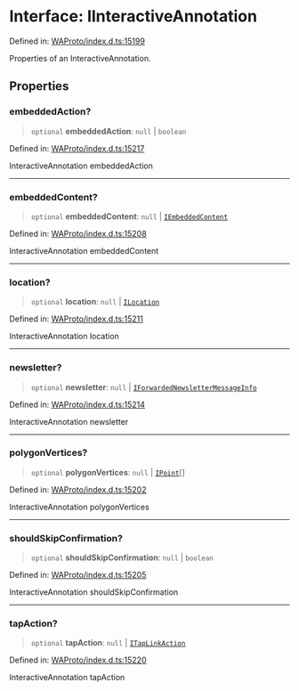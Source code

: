 # Interface: IInteractiveAnnotation

Defined in: [WAProto/index.d.ts:15199](https://github.com/Fokusdotid/Baileys/blob/d7495b24bcd136e35724329fba661cfcc0bc8eed/WAProto/index.d.ts#L15199)

Properties of an InteractiveAnnotation.

## Properties

### embeddedAction?

> `optional` **embeddedAction**: `null` \| `boolean`

Defined in: [WAProto/index.d.ts:15217](https://github.com/Fokusdotid/Baileys/blob/d7495b24bcd136e35724329fba661cfcc0bc8eed/WAProto/index.d.ts#L15217)

InteractiveAnnotation embeddedAction

***

### embeddedContent?

> `optional` **embeddedContent**: `null` \| [`IEmbeddedContent`](IEmbeddedContent.md)

Defined in: [WAProto/index.d.ts:15208](https://github.com/Fokusdotid/Baileys/blob/d7495b24bcd136e35724329fba661cfcc0bc8eed/WAProto/index.d.ts#L15208)

InteractiveAnnotation embeddedContent

***

### location?

> `optional` **location**: `null` \| [`ILocation`](ILocation.md)

Defined in: [WAProto/index.d.ts:15211](https://github.com/Fokusdotid/Baileys/blob/d7495b24bcd136e35724329fba661cfcc0bc8eed/WAProto/index.d.ts#L15211)

InteractiveAnnotation location

***

### newsletter?

> `optional` **newsletter**: `null` \| [`IForwardedNewsletterMessageInfo`](../namespaces/ContextInfo/interfaces/IForwardedNewsletterMessageInfo.md)

Defined in: [WAProto/index.d.ts:15214](https://github.com/Fokusdotid/Baileys/blob/d7495b24bcd136e35724329fba661cfcc0bc8eed/WAProto/index.d.ts#L15214)

InteractiveAnnotation newsletter

***

### polygonVertices?

> `optional` **polygonVertices**: `null` \| [`IPoint`](IPoint.md)[]

Defined in: [WAProto/index.d.ts:15202](https://github.com/Fokusdotid/Baileys/blob/d7495b24bcd136e35724329fba661cfcc0bc8eed/WAProto/index.d.ts#L15202)

InteractiveAnnotation polygonVertices

***

### shouldSkipConfirmation?

> `optional` **shouldSkipConfirmation**: `null` \| `boolean`

Defined in: [WAProto/index.d.ts:15205](https://github.com/Fokusdotid/Baileys/blob/d7495b24bcd136e35724329fba661cfcc0bc8eed/WAProto/index.d.ts#L15205)

InteractiveAnnotation shouldSkipConfirmation

***

### tapAction?

> `optional` **tapAction**: `null` \| [`ITapLinkAction`](ITapLinkAction.md)

Defined in: [WAProto/index.d.ts:15220](https://github.com/Fokusdotid/Baileys/blob/d7495b24bcd136e35724329fba661cfcc0bc8eed/WAProto/index.d.ts#L15220)

InteractiveAnnotation tapAction
